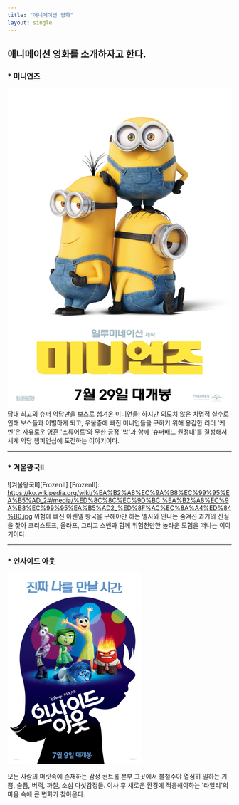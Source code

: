 ```yaml
---
title: "애니메이션 영화"
layout: single
---
```


애니메이션 영화를 소개하자고 한다.
---
### * 미니언즈
![minions](/assets/images/minions.png)
당대 최고의 슈퍼 악당만을 보스로 섬겨온 미니언들! 하지만 의도치 않은 치명적 실수로 인해 보스들과 이별하게 되고, 우울증에 빠진 미니언들을 구하기 위해 용감한 리더 '케빈'은 자유로운 영혼 '스튜어트'와 무한 긍정 '밥'과 함께 '슈퍼배드 원정대'를 결성해서 세계 악당 챔피언십에 도전하는 이야기이다.

---
### * 겨울왕국II
![겨울왕국II][FrozenII]
[FrozenII]: https://ko.wikipedia.org/wiki/%EA%B2%A8%EC%9A%B8%EC%99%95%EA%B5%AD_2#/media/%ED%8C%8C%EC%9D%BC:%EA%B2%A8%EC%9A%B8%EC%99%95%EA%B5%AD2_%ED%8F%AC%EC%8A%A4%ED%84%B0.jpg
위험에 빠진 아렌델 왕국을 구해야만 하는 엘사와 안나는 숨겨진 과거의 진실을 찾아 크리스토프, 올라프, 그리고 스벤과 함께 위험천만한 놀라운 모험을 떠나는 이야기이다.

---
### * 인사이드 아웃
[![인사이드 아웃](/assets/images/인사이드_아웃.png "더 자세한 내용을 원하시면 방문해 보세요")](https://movie.naver.com/movie/bi/mi/basic.nhn?code=115622)

모든 사람의 머릿속에 존재하는 감정 컨트롤 본부 그곳에서 불철주야 열심히 일하는 기쁨, 슬픔, 버럭, 까칠, 소심 다섯감정들. 이사 후 새로운 환경에 적응해야하는 '라일리'의 마음 속에 큰 변화가 찾아온다.



